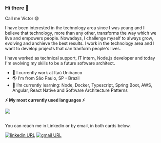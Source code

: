 ### Hi there 👋

Call me Victor 😄

I have been interested in the technology area since I was young and I believe that technology, more than any other, transforms the way which we live and empowers people. Nowadays, I challenge myself to always grow, evolving and anchieve the best results. I work in the technology area and I want to develop projects that can tranform people's lives.

I have worked as technical support, IT intern, Node.js developer and today I'm evolving my skills to be a future software architect.

- 🔭 I currently work at Itaú Unibanco
- 🌎 I'm from São Paulo, SP - Brazil
- 🌱 I’m currently learning: Node, Docker, Typescript, Spring Boot, AWS, Angular, React Native and Software Architecture Patterns

<b>⚡ My most currently used languages ⚡</b>
<div> 
  <a href="https://github.com/VictorRibeiro13/github-readme-stats">
    <img align="center" src="https://github-readme-stats.vercel.app/api/top-langs/?username=VictorRibeiro13&hide=jupyter+notebook&layout=compact&theme=dark&hide_title=true&exclude_repo=IFSP_Notebook" />
  </a>
</div>  

<br>You can reach me in Linkedin or by email, in both cards below.

[![linkedin URL](https://img.shields.io/twitter/url?color=%230077B5&label=linkedin&logo=linkedin&style=for-the-badge&url=https://www.linkedin.com/in/victor-ribeiro13/)](https://www.linkedin.com/in/victor-ribeiro13/) 
[![gmail URL](https://img.shields.io/badge/Gmail-D14836?style=for-the-badge&logo=gmail&logoColor=white&url=mailto:contato.vsr13@gmail.com)](mailto:contato.vsr13@gmail.com)
